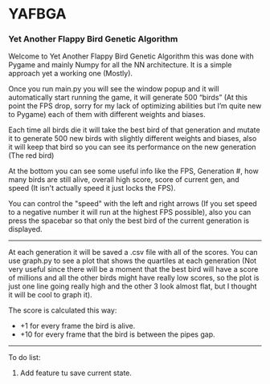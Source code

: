 # YAFBGA
### Yet Another Flappy Bird Genetic Algorithm
 
Welcome to Yet Another Flappy Bird Genetic Algorithm this was done with Pygame and mainly Numpy for all the NN architecture. It is a simple approach yet a working one (Mostly). 

Once you run main.py you will see the window popup and it will automatically start running the game, it will generate 500 “birds” (At this point the FPS drop, sorry for my lack of optimizing abilities but I’m quite new to Pygame) each of them with different weights and biases. 

Each time all birds die it will take the best bird of that generation and mutate it to generate 500 new birds with slightly different weights and biases, also it will keep that bird so you can see its performance on the new generation (The red bird) 



At the bottom you can see some useful info like the FPS, Generation #, how many birds are still alive, overall high score, score of current gen, and speed (It isn't actually speed it just locks the FPS).

You can control the "speed" with the left and right arrows (If you set speed to a negative number it will run at the highest FPS possible), also you can press the spacebar so that only the best bird of the current generation is displayed.

------------
At each generation it will be saved a .csv file with all of the scores. You can use graph.py to see a plot that shows the quartiles at each generation (Not very useful since there will be a moment that the best bird will have a score of millions and all the other birds might have really low scores, so the plot is just one line going really high and the other 3 look almost flat, but I thought it will be cool to graph it).

The score is calculated this way:
- +1  for every frame the bird is alive.
- +10 for every frame that the bird is between the pipes gap.



------------
To do list:
1.  Add feature tu save current state.
